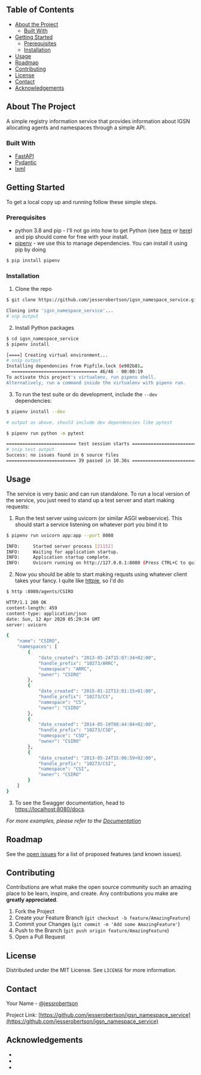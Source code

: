 

## Table of Contents

* [About the Project](#about-the-project)
  * [Built With](#built-with)
* [Getting Started](#getting-started)
  * [Prerequisites](#prerequisites)
  * [Installation](#installation)
* [Usage](#usage)
* [Roadmap](#roadmap)
* [Contributing](#contributing)
* [License](#license)
* [Contact](#contact)
* [Acknowledgements](#acknowledgements)

## About The Project

A simple registry information service that provides information about IGSN allocating agents and namespaces through a simple API.

### Built With

* [FastAPI](https://pypi.org/project/fastapi/)
* [Pydantic](https://pypi.org/project/pydantic/)
* [lxml](https://pypi.org/project/lxml/)

<!-- GETTING STARTED -->
## Getting Started

To get a local copy up and running follow these simple steps.

### Prerequisites

* python 3.8 and pip - I'll not go into how to get Python (see [here](https://www.python.org/downloads/) or [here](https://www.anaconda.com/distribution/)) and pip should come for free with your install. 
* [pipenv](https://github.com/pypa/pipenv) - we use this to manage dependencies. You can install it using pip by doing 

```sh
$ pip install pipenv
```

### Installation

1. Clone the repo

```bash
$ git clone https://github.com/jesserobertson/igsn_namespace_service.git

Cloning into 'igsn_namespace_service'...
# snp output
```

2. Install Python packages

```bash
$ cd igsn_namespace_service
$ pipenv install

[====] Creating virtual environment...
# snip output
Installing dependencies from Pipfile.lock (e902b8)…
  ================================ 46/46 - 00:00:19
To activate this project's virtualenv, run pipenv shell.
Alternatively, run a command inside the virtualenv with pipenv run.
```

3. To run the test suite or do development, include the `--dev` dependencies:

```bash
$ pipenv install --dev

# output as above, should include dev dependencies like pytest

$ pipenv run python -m pytest

========================== test session starts ===========================
# snip test output
Success: no issues found in 6 source files
========================== 39 passed in 10.36s ===========================
```

<!-- USAGE EXAMPLES -->
## Usage

The service is very basic and can run standalone. To run a local version of the service, you just need to stand up a test server and start making requests:

1. Run the test server using uvicorn (or similar ASGI webservice). This should start a
service listening on whatever port you bind it to

```bash
$ pipenv run uvicorn app:app --port 8080

INFO:     Started server process [21152]
INFO:     Waiting for application startup.
INFO:     Application startup complete.
INFO:     Uvicorn running on http://127.0.0.1:8080 (Press CTRL+C to quit)
```

2. Now you should be able to start making requsts using whatever client takes your fancy. I quite like [httpie](), so I'd do

```bash
$ http :8080/agents/CSIRO

HTTP/1.1 200 OK
content-length: 459
content-type: application/json
date: Sun, 12 Apr 2020 05:29:34 GMT
server: uvicorn

{
    "name": "CSIRO",
    "namespaces": [
        {
            "date_created": "2013-05-24T15:07:34+02:00",
            "handle_prefix": "10273/ARRC",
            "namespace": "ARRC",
            "owner": "CSIRO"
        },
        {
            "date_created": "2015-01-22T13:01:15+01:00",
            "handle_prefix": "10273/CS",
            "namespace": "CS",
            "owner": "CSIRO"
        },
        {
            "date_created": "2014-05-19T08:44:04+02:00",
            "handle_prefix": "10273/CSD",
            "namespace": "CSD",
            "owner": "CSIRO"
        },
        {
            "date_created": "2013-05-24T15:06:59+02:00",
            "handle_prefix": "10273/CSI",
            "namespace": "CSI",
            "owner": "CSIRO"
        }
    ]
}
```

3. To see the Swagger documentation, head to [https://localhost:8080/docs](https://localhost:8080/docs).

_For more examples, please refer to the [Documentation](https://example.com)_

<!-- ROADMAP -->
## Roadmap

See the [open issues](https://github.com/jesserobertson/igsn_namespace_service/issues) for a list of proposed features (and known issues).

<!-- CONTRIBUTING -->
## Contributing

Contributions are what make the open source community such an amazing place to be learn, inspire, and create. Any contributions you make are **greatly appreciated**.

1. Fork the Project
2. Create your Feature Branch (`git checkout -b feature/AmazingFeature`)
3. Commit your Changes (`git commit -m 'Add some AmazingFeature'`)
4. Push to the Branch (`git push origin feature/AmazingFeature`)
5. Open a Pull Request

<!-- LICENSE -->
## License

Distributed under the MIT License. See `LICENSE` for more information.

<!-- CONTACT -->
## Contact

Your Name - [@jessrobertson](https://twitter.com/jessrobertson)

Project Link: [https://github.com/jesserobertson/igsn_namespace_service](https://github.com/jesserobertson/igsn_namespace_service)

<!-- ACKNOWLEDGEMENTS -->
## Acknowledgements

* []()
* []()
* []()

<!-- MARKDOWN LINKS & IMAGES -->
[license-shield]: https://img.shields.io/github/license/jesserobertson/igsn_namespace_service.svg?style=flat-square
[license-url]: https://github.com/jesserobertson/igsn_namespace_service/blob/master/LICENSE.txt
[linkedin-shield]: https://img.shields.io/badge/-LinkedIn-black.svg?style=flat-square&logo=linkedin&colorB=555
[linkedin-url]: https://linkedin.com/in/robertsonjess
